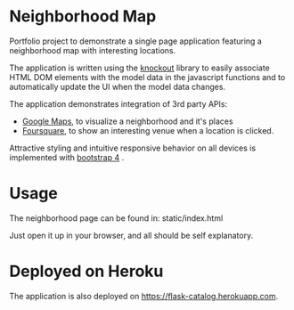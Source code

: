# Neighborhood Map

Portfolio project to demonstrate a single page application featuring a neighborhood map with interesting locations.

The application is written using the [knockout](http://knockoutjs.com/) library to easily associate  HTML DOM elements with the model data in the javascript functions and to automatically update the UI when the model data changes.

The application demonstrates integration of 3rd party APIs:

- [Google Maps](https://cloud.google.com/maps-platform/), to visualize a neighborhood and it's places
- [Foursquare](https://developer.foursquare.com/docs/api/venues/explore), to show an interesting venue when a location is clicked.



Attractive styling and intuitive responsive behavior on all devices is implemented with [bootstrap 4](https://getbootstrap.com/) .



# Usage

The neighborhood page can be found in: static/index.html

Just open it up in your browser, and all should be self explanatory.



# Deployed on Heroku

The application is also deployed on https://flask-catalog.herokuapp.com.

